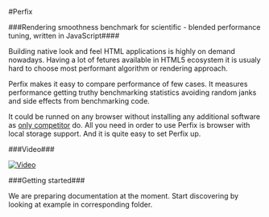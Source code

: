 #Perfix

###Rendering smoothness benchmark for scientific - blended performance tuning, written in JavaScript####

Building native look and feel HTML applications is highly on demand nowadays. Having a lot of fetures available in HTML5 ecosystem it is usualy hard to choose most performant algorithm or rendering approach.

Perfix makes it easy to compare performance of few cases. It measures performance  getting truthy benchmarking statistics avoiding random janks and side effects from benchmarking code.

It could be runned on any browser without installing any additional software as [only competitor](http://www.chromium.org/developers/design-documents/rendering-benchmarks) do. All you need in order to use Perfix is browser with local storage support. And it is quite easy to set Perfix up.

###Video###

[![Video](https://i.ytimg.com/vi/bMcuIy_ft6k/1.jpg)](https://www.youtube.com/watch?v=bMcuIy_ft6k&feature=youtu.be)

###Getting started###

We are preparing documentation at the moment. Start discovering by looking at example in corresponding folder.
